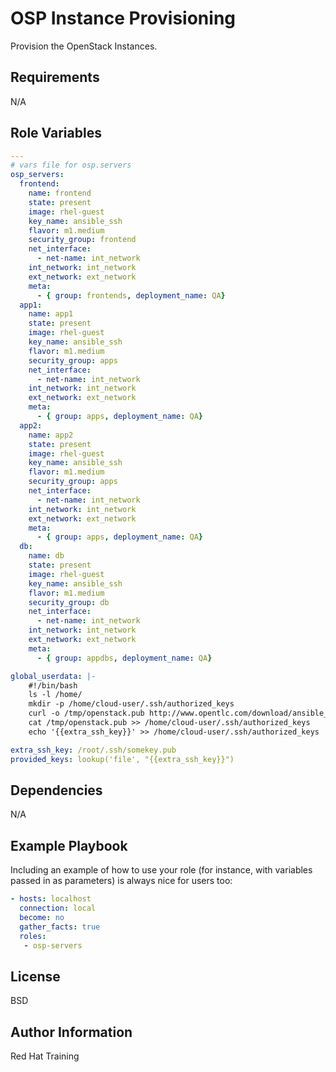 OSP Instance Provisioning
=========

Provision the OpenStack Instances.

Requirements
------------

N/A

Role Variables
--------------

```yaml
---
# vars file for osp.servers
osp_servers:
  frontend:
    name: frontend
    state: present
    image: rhel-guest
    key_name: ansible_ssh
    flavor: m1.medium
    security_group: frontend
    net_interface: 
      - net-name: int_network
    int_network: int_network
    ext_network: ext_network
    meta:
      - { group: frontends, deployment_name: QA}
  app1:
    name: app1
    state: present
    image: rhel-guest
    key_name: ansible_ssh
    flavor: m1.medium
    security_group: apps
    net_interface: 
      - net-name: int_network
    int_network: int_network
    ext_network: ext_network
    meta:
      - { group: apps, deployment_name: QA}
  app2:
    name: app2
    state: present
    image: rhel-guest
    key_name: ansible_ssh
    flavor: m1.medium
    security_group: apps
    net_interface: 
      - net-name: int_network
    int_network: int_network
    ext_network: ext_network
    meta:
      - { group: apps, deployment_name: QA}
  db:
    name: db
    state: present
    image: rhel-guest
    key_name: ansible_ssh
    flavor: m1.medium
    security_group: db
    net_interface: 
      - net-name: int_network
    int_network: int_network
    ext_network: ext_network
    meta:
      - { group: appdbs, deployment_name: QA}

global_userdata: |-
    #!/bin/bash
    ls -l /home/
    mkdir -p /home/cloud-user/.ssh/authorized_keys 
    curl -o /tmp/openstack.pub http://www.opentlc.com/download/ansible_bootcamp/openstack_keys/openstack.pub
    cat /tmp/openstack.pub >> /home/cloud-user/.ssh/authorized_keys 
    echo '{{extra_ssh_key}}' >> /home/cloud-user/.ssh/authorized_keys

extra_ssh_key: /root/.ssh/somekey.pub
provided_keys: lookup('file', "{{extra_ssh_key}}")

```

Dependencies
------------

N/A

Example Playbook
----------------

Including an example of how to use your role (for instance, with variables passed in as parameters) is always nice for users too:

```yaml
- hosts: localhost
  connection: local
  become: no
  gather_facts: true
  roles:
   - osp-servers
```

License
-------

BSD

Author Information
------------------

Red Hat Training